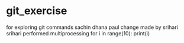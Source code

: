 # git_exercise
for exploring git commands
sachin dhana paul
change made by srihari
srihari performed multiprocessing
for i in range(10):
    print(i)